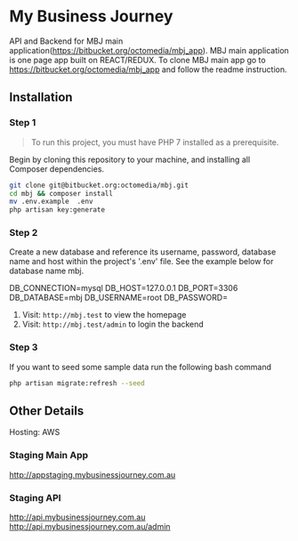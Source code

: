 # My Business Journey

API and Backend for MBJ main application(https://bitbucket.org/octomedia/mbj_app). MBJ main application is one page app built on REACT/REDUX. To clone MBJ main app go to 
https://bitbucket.org/octomedia/mbj_app and follow the readme instruction.

## Installation

### Step 1

> To run this project, you must have PHP 7 installed as a prerequisite.

Begin by cloning this repository to your machine, and installing all Composer dependencies.

```bash
git clone git@bitbucket.org:octomedia/mbj.git
cd mbj && composer install
mv .env.example  .env
php artisan key:generate
```

### Step 2

Create a new database and reference its username, password, database name and host within the project's '.env' file. See the example below for database name mbj.

DB_CONNECTION=mysql
DB_HOST=127.0.0.1
DB_PORT=3306
DB_DATABASE=mbj
DB_USERNAME=root
DB_PASSWORD=

1. Visit: `http://mbj.test` to view the homepage
2. Visit: `http://mbj.test/admin` to login the backend


### Step 3

If you want to seed some sample data run the following bash command

```bash
php artisan migrate:refresh --seed
```


## Other Details

Hosting: AWS

### Staging Main App

http://appstaging.mybusinessjourney.com.au


### Staging API

http://api.mybusinessjourney.com.au
http://api.mybusinessjourney.com.au/admin
